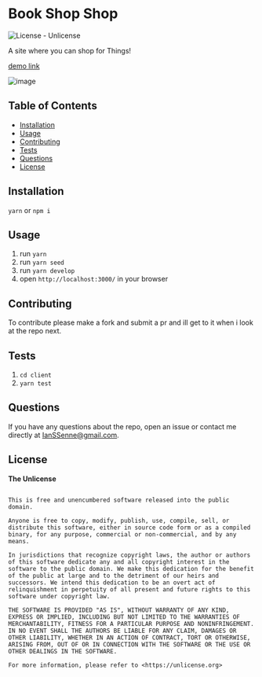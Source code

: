 # Book Shop Shop

![License - Unlicense](https://img.shields.io/static/v1?label=License&message=Unlicense&color=blue&style=plastic)

A site where you can shop for Things!

[demo link](https://obscure-plains-00395.herokuapp.com/)

![image](https://user-images.githubusercontent.com/48780301/224474994-add1ed90-7ac9-4deb-ab34-b5c0ddb1e761.png)

## Table of Contents

- [Installation](#installation)
- [Usage](#usage)
- [Contributing](#contributing)
- [Tests](#tests)
- [Questions](#questions)
- [License](#license)

## Installation

`yarn` or `npm i`

## Usage

1. run `yarn`
1. run `yarn seed`
2. run `yarn develop`
3. open `http://localhost:3000/` in your browser

## Contributing

To contribute please make a fork and submit a pr and ill get to it when i look at the repo next.

## Tests

1. `cd client`
2. `yarn test`

## Questions

If you have any questions about the repo, open an issue or contact me directly at [IanSSenne@gmail.com](mailto:IanSSenne@gmail.com).

## License

**The Unlicense**

```

This is free and unencumbered software released into the public domain.

Anyone is free to copy, modify, publish, use, compile, sell, or
distribute this software, either in source code form or as a compiled
binary, for any purpose, commercial or non-commercial, and by any
means.

In jurisdictions that recognize copyright laws, the author or authors
of this software dedicate any and all copyright interest in the
software to the public domain. We make this dedication for the benefit
of the public at large and to the detriment of our heirs and
successors. We intend this dedication to be an overt act of
relinquishment in perpetuity of all present and future rights to this
software under copyright law.

THE SOFTWARE IS PROVIDED "AS IS", WITHOUT WARRANTY OF ANY KIND,
EXPRESS OR IMPLIED, INCLUDING BUT NOT LIMITED TO THE WARRANTIES OF
MERCHANTABILITY, FITNESS FOR A PARTICULAR PURPOSE AND NONINFRINGEMENT.
IN NO EVENT SHALL THE AUTHORS BE LIABLE FOR ANY CLAIM, DAMAGES OR
OTHER LIABILITY, WHETHER IN AN ACTION OF CONTRACT, TORT OR OTHERWISE,
ARISING FROM, OUT OF OR IN CONNECTION WITH THE SOFTWARE OR THE USE OR
OTHER DEALINGS IN THE SOFTWARE.

For more information, please refer to <https://unlicense.org>


```

